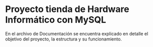 # Proyecto tienda de Hardware Informático con MySQL


En el archivo de Documentación se encuentra explicado en detalle el objetivo del proyecto, la estructura y su funcionamiento.

